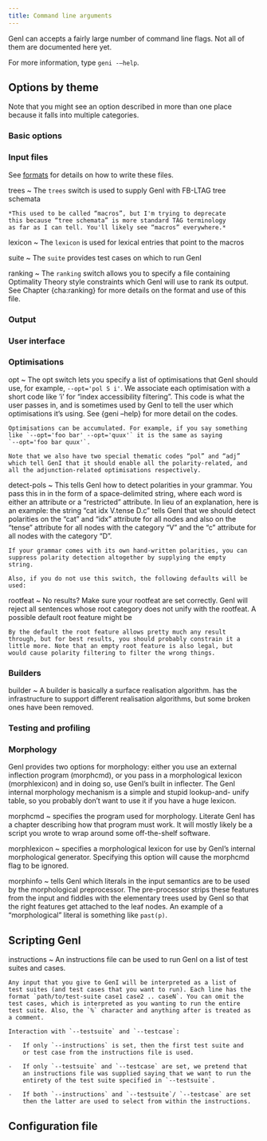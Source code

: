 ```yaml
---
title: Command line arguments
---
```


GenI can accepts a fairly large number of command line flags.
Not all of them are documented here yet.

For more information, type `geni -–help`.

## Options by theme

Note that you might see an option described in more than one place
because it falls into multiple categories.

### Basic options

### Input files

See [formats](formats.html) for details on how to write these files.

trees
  ~ The `trees` switch is used to supply GenI with FB-LTAG tree
    schemata

    *This used to be called “macros”, but I'm trying to deprecate
    this because “tree schemata” is more standard TAG terminology
    as far as I can tell. You'll likely see “macros” everywhere.*

lexicon
  ~ The `lexicon` is used for lexical entries that point to the macros

suite
  ~ The `suite` provides test cases on which to run GenI

ranking
  ~ The `ranking` switch allows you to specify a file containing
    Optimality Theory style constraints which GenI will use to rank its
    output. See Chapter {cha:ranking} for more details on the format and
    use of this file.

### Output

### User interface

### Optimisations

opt
  ~ The opt switch lets you specify a list of optimisations that GenI
    should use, for example, `--opt='pol S i'`. We associate each
    optimisation with a short code like ’i’ for “index accessibility
    filtering”. This code is what the user passes in, and is sometimes
    used by GenI to tell the user which optimisations it’s using. See
    {geni –help} for more detail on the codes.

    Optimisations can be accumulated. For example, if you say something
    like `--opt='foo bar' --opt='quux'` it is the same as saying
    `--opt='foo bar quux'`.

    Note that we also have two special thematic codes “pol” and “adj”
    which tell GenI that it should enable all the polarity-related, and
    all the adjunction-related optimisations respectively.

detect-pols
  ~ This tells GenI how to detect polarities in your grammar. You pass
    this in in the form of a space-delimited string, where each word is
    either an attribute or a “restricted” attribute. In lieu of an
    explanation, here is an example: the string “cat idx V.tense D.c”
    tells GenI that we should detect polarities on the “cat” and “idx”
    attribute for all nodes and also on the “tense” attribute for all
    nodes with the category “V” and the “c” attribute for all nodes with
    the category “D”.

    If your grammar comes with its own hand-written polarities, you can
    suppress polarity detection altogether by supplying the empty
    string.

    Also, if you do not use this switch, the following defaults will be
    used:

rootfeat
  ~ No results? Make sure your rootfeat are set correctly. GenI will
    reject all sentences whose root category does not unify with the
    rootfeat. A possible default root feature might be

    By the default the root feature allows pretty much any result
    through, but for best results, you should probably constrain it a
    little more. Note that an empty root feature is also legal, but
    would cause polarity filtering to filter the wrong things.

### Builders

builder
  ~ A builder is basically a surface realisation algorithm. has the
    infrastructure to support different realisation algorithms, but some
    broken ones have been removed.

### Testing and profiling

### Morphology

GenI provides two options for morphology: either you use an external
inflection program (morphcmd), or you pass in a morphological lexicon
(morphlexicon) and in doing so, use GenI’s built in inflecter. The GenI
internal morphology mechanism is a simple and stupid lookup-and- unify
table, so you probably don’t want to use it if you have a huge lexicon.

morphcmd
  ~ specifies the program used for morphology. Literate GenI has a
    chapter describing how that program must work. It will mostly likely
    be a script you wrote to wrap around some off-the-shelf software.

morphlexicon
  ~ specifies a morphological lexicon for use by GenI’s internal
    morphological generator. Specifying this option will cause the
    morphcmd flag to be ignored.

morphinfo
  ~ tells GenI which literals in the input semantics are to be used by
    the morphological preprocessor. The pre-processor strips these
    features from the input and fiddles with the elementary trees used
    by GenI so that the right features get attached to the leaf nodes.
    An example of a “morphological” literal is something like `past(p)`.

## Scripting GenI

instructions
  ~ An instructions file can be used to run GenI on a list of test
    suites and cases.

    Any input that you give to GenI will be interpreted as a list of
    test suites (and test cases that you want to run). Each line has the
    format `path/to/test-suite case1 case2 .. caseN`. You can omit the
    test cases, which is interpreted as you wanting to run the entire
    test suite. Also, the `%` character and anything after is treated as
    a comment.

    Interaction with `--testsuite` and `--testcase`:

    -   If only `--instructions` is set, then the first test suite and
        or test case from the instructions file is used.

    -   If only `--testsuite` and `--testcase` are set, we pretend that
        an instructions file was supplied saying that we want to run the
        entirety of the test suite specified in `--testsuite`.

    -   If both `--instructions` and `--testsuite`/ `--testcase` are set
        then the latter are used to select from within the instructions.

## Configuration file

